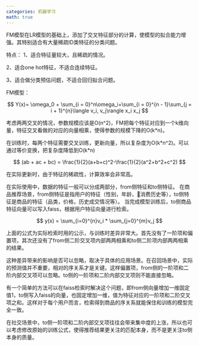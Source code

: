 ```yaml
---
categories: 机器学习
math: true
---
```


FM模型在LR模型的基础上，添加了交叉特征部分的计算，使模型的拟合能力增强。其特别适合有大量稀疏ID类特征的分类问题。

特点：
1、适合特征量较大，且稀疏的情况。

2、适合one hot特征，不适合连续特征。  

3、适合做分类预估问题，不适合回归拟合问题。

FM模型：

$$ Y(x)= \omega_0 + \sum_{i = 0}^n\omega_i+\sum_{i = 0}^{n - 1}\sum_{j = i + 1}^{n}\langle v_i, v_j\rangle x_i x_j $$

考虑两两交叉的情况，参数规模应该是O(n^2)，FM把每个特征对应到一个k维向量，特征交叉看做的对应的向量相乘，使得参数的规模下降的O(k\*n)。

在训练时，每两个特征需要交叉训练，更新向量，所以复杂度为O(k\*n^2)。可以通过等价变换，把复杂度降低到O(k\*n)

$$
(ab + ac + bc) = \frac{1}{2}(a+b+c)^2-\frac{1}{2}(a^2+b^2+c^2)
$$

在实际更新时，由于特征的稀疏性，计算效率会非常高。

在实际使用中，数据的特征一般可以分成两部分，from侧特征和to侧特征。
在商品推荐场景，from侧特征是指用户的特征（性别，年龄，消费历史等），to侧特征是商品的特征（品类，价格，历史成交情况等）。
当完成模型训练后，to侧商品特征向量可以写入faiss，根据用户特征向量进行检索。

$$
y(x) = \sum_{i=0}^{n}v_i * \sum_{j=0}^{m}v_j
$$

上面的公式为实际检索时用的公示，与训练时差异非常大。首先没有了一阶项和偏置项，其次还没有了from侧二阶交叉项内部两两相乘和to侧二阶项内部两两相乘的结果。

这种差异带来的影响是否可以忽略，取决于具体的应用场景。在召回场景中，实际的预测值并不重要，相对的序关系才是关键。这样偏置项，from侧的一阶项和二阶内部交叉项可以忽略。to侧的一阶项和二阶内部交叉项则不能直接忽略。

有一个简单的方法可以在faiss检索时解决这个问题，即from侧向量增加一维固定值1，to侧写入faiss的向量，也固定增加一维，值为特征对应的一阶项和二阶交叉项之和。这样对于每个用户而言，检索得到商品的序关系就能保住和训练的模型完全一致。

在社交场景中，to侧一阶项和二阶内部交叉项往往会带来集中度的上涨，所以也可以考虑修改原始的训练公式，使得推荐结果更关注的匹配本身，而不是更关注to侧本身的质量。
